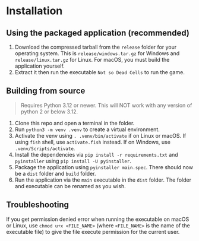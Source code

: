 # Installation

## Using the packaged application (recommended)
1. Download the compressed tarball from the `release` folder for your operating system. This is `release/windows.tar.gz` for Windows and `release/linux.tar.gz` for Linux. For macOS, you must build the application yourself.
2. Extract it then run the executable `Not so Dead Cells` to run the game.

## Building from source

> Requires Python 3.12 or newer. This will NOT work with any version of python 2 or below 3.12.

1. Clone this repo and open a terminal in the folder.
2. Run `python3 -m venv .venv` to create a virtual environment.
3. Activate the venv using `. .venv/bin/activate` if on Linux or macOS. If using `fish` shell, use `activate.fish` instead. If on Windows, use `.venv/Scripts/activate`.
4. Install the dependencies via `pip install -r requirements.txt` and `pyinstaller` using `pip install -U pyinstaller`.
5. Package the application using `pyinstaller main.spec`. There should now be a `dist` folder and `build` folder.
6. Run the application via the `main` executable in the `dist` folder. The folder and executable can be renamed as you wish.

## Troubleshooting
If you get permission denied error when running the executable on macOS or Linux, use `chmod u+x <FILE_NAME>` (where `<FILE_NAME>` is the name of the executable file) to give the file execute permission for the current user.
